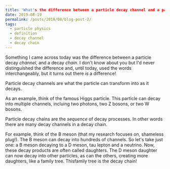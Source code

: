 ```yaml
---
title: 'What's the difference between a particle decay channel and a particle decay chain?'
date: 2019-08-19
permalink: /posts/2019/08/blog-post-2/
tags:
  - particle physics
  - definition
  - decay channel
  - decay chain
---
```


Something I came across today was the difference between a particle decay _channel_, and a decay _chain_. I don't know about you but I'd never distinguished the difference and, until today, used the words interchangeably, but it turns out there _is_ a difference!

Particle decay channels are what the particle can transform into as it decays.

As an example, think of the famous Higgs particle. This particle can decay into multiple channels, incluing two photons, two Z bosons, or two W bosons.

Particle decay chains are the _sequence_ of decay processes. In other words there are many decay channels in a decay chain.

For example, think of the B meson (that my research focuses on, shameless plug!).
The B meson can decay into hundreds of channels. So let's take just one: a B meson decaying to a D meson, tau lepton and a neutrino. Now, these decay products are often called daughters. The D meson daughter can now decay into other particles, as can the others, creating more daughters, like a family tree. Thisfamily tree is the decay chain!